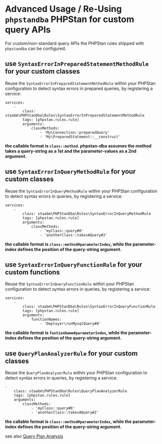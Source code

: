 # Advanced Usage / Re-Using `phpstandba` PHPStan for custom query APIs

For custom/non-standard query APIs the PHPStan rules shipped with `phpstandba` can be configured.

## use `SyntaxErrorInPreparedStatementMethodRule` for your custom classes

Reuse the `SyntaxErrorInPreparedStatementMethodRule` within your PHPStan configuration to detect syntax errors in prepared queries, by registering a service:

```
services:
    -
        class: staabm\PHPStanDba\Rules\SyntaxErrorInPreparedStatementMethodRule
        tags: [phpstan.rules.rule]
        arguments:
            classMethods:
                - 'My\Connection::preparedQuery'
                - 'My\PreparedStatement::__construct'
```

__the callable format is `class::method`. phpstan-dba assumes the method takes a query-string as a 1st and the parameter-values as a 2nd argument.__

## use `SyntaxErrorInQueryMethodRule` for your custom classes

Reuse the `SyntaxErrorInQueryMethodRule` within your PHPStan configuration to detect syntax errors in queries, by registering a service:

```
services:
    -
        class: staabm\PHPStanDba\Rules\SyntaxErrorInQueryMethodRule
        tags: [phpstan.rules.rule]
        arguments:
            classMethods:
                - 'myClass::query#0'
                - 'anotherClass::takesAQuery#2'
```

__the callable format is `class::method#parameterIndex`, while the parameter-index defines the position of the query-string argument.__

## use `SyntaxErrorInQueryFunctionRule` for your custom functions

Reuse the `SyntaxErrorInQueryFunctionRule` within your PHPStan configuration to detect syntax errors in queries, by registering a service:

```
services:
    -
        class: staabm\PHPStanDba\Rules\SyntaxErrorInQueryFunctionRule
        tags: [phpstan.rules.rule]
        arguments:
            functionNames:
                - 'Deployer\runMysqlQuery#0'
```

__the callable format is `funtionName#parameterIndex`, while the parameter-index defines the position of the query-string argument.__

## use `QueryPlanAnalyzerRule` for your custom classes

Reuse the `QueryPlanAnalyzerRule` within your PHPStan configuration to detect syntax errors in queries, by registering a service:

    -
        class: staabm\PHPStanDba\Rules\QueryPlanAnalyzerRule
        tags: [phpstan.rules.rule]
        arguments:
            classMethods:
                - 'myClass::query#0'
                - 'anotherClass::takesAQuery#2'

__the callable format is `class::method#parameterIndex`, while the parameter-index defines the position of the query-string argument.__

see also [Query Plan Analysis](https://github.com/staabm/phpstan-dba/blob/main/docs/query-plan-analysis.md)
